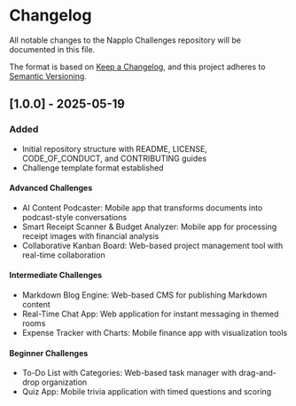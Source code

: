 # Changelog

All notable changes to the Napplo Challenges repository will be documented in this file.

The format is based on [Keep a Changelog](https://keepachangelog.com/en/1.0.0/),
and this project adheres to [Semantic Versioning](https://semver.org/spec/v2.0.0.html).

## [1.0.0] - 2025-05-19

### Added
- Initial repository structure with README, LICENSE, CODE_OF_CONDUCT, and CONTRIBUTING guides
- Challenge template format established

#### Advanced Challenges
- AI Content Podcaster: Mobile app that transforms documents into podcast-style conversations
- Smart Receipt Scanner & Budget Analyzer: Mobile app for processing receipt images with financial analysis
- Collaborative Kanban Board: Web-based project management tool with real-time collaboration

#### Intermediate Challenges
- Markdown Blog Engine: Web-based CMS for publishing Markdown content
- Real-Time Chat App: Web application for instant messaging in themed rooms
- Expense Tracker with Charts: Mobile finance app with visualization tools

#### Beginner Challenges
- To-Do List with Categories: Web-based task manager with drag-and-drop organization
- Quiz App: Mobile trivia application with timed questions and scoring
